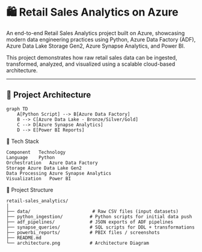 # 🛍️ Retail Sales Analytics on Azure

An end-to-end Retail Sales Analytics project built on Azure, showcasing modern data engineering practices using Python, Azure Data Factory (ADF), Azure Data Lake Storage Gen2, Azure Synapse Analytics, and Power BI. 

This project demonstrates how raw retail sales data can be ingested, transformed, analyzed, and visualized using a scalable cloud-based architecture.

---

## 🚀 Project Architecture

```mermaid
graph TD
    A[Python Script] --> B[Azure Data Factory]
    B --> C[Azure Data Lake - Bronze/Silver/Gold]
    C --> D[Azure Synapse Analytics]
    D --> E[Power BI Reports]
```

🧱 Tech Stack
```
Component	Technology
Language	Python
Orchestration	Azure Data Factory
Storage	Azure Data Lake Gen2
Data Processing	Azure Synapse Analytics
Visualization	Power BI
```

📂 Project Structure
```
retail-sales_analytics/
│
├── data/                       # Raw CSV files (input datasets)
├── python_ingestion/          # Python scripts for initial data push
├── adf_pipelines/             # JSON exports of ADF pipelines
├── synapse_queries/           # SQL scripts for DDL + transformations
├── powerbi_reports/           # PBIX files / screenshots
├── README.md
└── architecture.png           # Architecture Diagram
```
